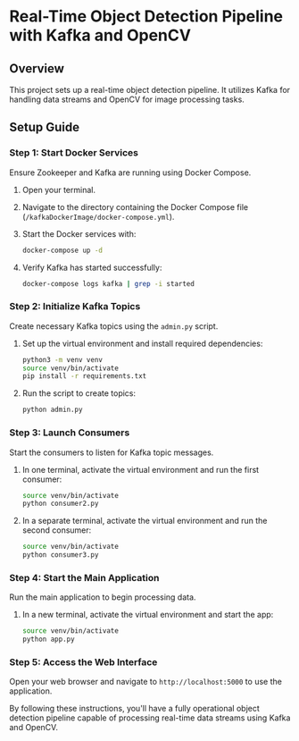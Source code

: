# Real-Time Object Detection Pipeline with Kafka and OpenCV

## Overview

This project sets up a real-time object detection pipeline. It utilizes Kafka for handling data streams and OpenCV for image processing tasks.

## Setup Guide

### Step 1: Start Docker Services
Ensure Zookeeper and Kafka are running using Docker Compose.

1. Open your terminal.
2. Navigate to the directory containing the Docker Compose file (`/kafkaDockerImage/docker-compose.yml`).
3. Start the Docker services with:

    ```bash
    docker-compose up -d
    ```
4. Verify Kafka has started successfully:

    ```bash
    docker-compose logs kafka | grep -i started
    ```

### Step 2: Initialize Kafka Topics
Create necessary Kafka topics using the `admin.py` script.

1. Set up the virtual environment and install required dependencies:

    ```bash
    python3 -m venv venv
    source venv/bin/activate
    pip install -r requirements.txt
    ```

2. Run the script to create topics:

    ```bash
    python admin.py
    ```

### Step 3: Launch Consumers
Start the consumers to listen for Kafka topic messages.

1. In one terminal, activate the virtual environment and run the first consumer:

    ```bash
    source venv/bin/activate
    python consumer2.py
    ```

2. In a separate terminal, activate the virtual environment and run the second consumer:

    ```bash
    source venv/bin/activate
    python consumer3.py
    ```

### Step 4: Start the Main Application
Run the main application to begin processing data.

1. In a new terminal, activate the virtual environment and start the app:

    ```bash
    source venv/bin/activate
    python app.py
    ```

### Step 5: Access the Web Interface
Open your web browser and navigate to `http://localhost:5000` to use the application.

By following these instructions, you'll have a fully operational object detection pipeline capable of processing real-time data streams using Kafka and OpenCV.
